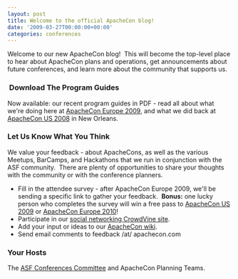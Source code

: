 ```yaml
---
layout: post
title: Welcome to the official ApacheCon blog!
date: '2009-03-27T00:00:00+00:00'
categories: conferences
---
```

<p>Welcome to our new ApacheCon blog!&nbsp; This will become the top-level place to hear about ApacheCon plans and operations, get announcements about future conferences, and learn more about the community that supports us.</p><h3>&nbsp;Download The Program Guides</h3><p>Now available: our recent program guides in PDF - read all about what we're doing here at <a href="http://www.eu.apachecon.com/c/aceu2009/about/conference-resources">ApacheCon Europe 2009</a>, and what we did back at <a href="http://www.us.apachecon.com/c/acus2008/articles/hot-off-the-digital-press/">ApacheCon US 2008</a> in New Orleans.</p><h3>Let Us Know What You Think</h3><p>We value your feedback - about ApacheCons, as well as the various Meetups, BarCamps, and Hackathons that we run in conjunction with the ASF community.&nbsp; There are plenty of opportunities to share your thoughts with the community or with the conference planners.</p><ul><li>Fill in the attendee survey - after ApacheCon Europe 2009, we'll be sending a specific link to gather your feedback.&nbsp; <b>Bonus:</b> one lucky person who completes the survey will win a free pass to <a href="http://www.us.apachecon.com/c/acus2009/">ApacheCon US 2009</a> or <a href="http://www.eu.apachecon.com/c/">ApacheCon Europe 2010</a>!<br /></li><li>Participate in our <a href="http://aceu2009.crowdvine.com/">social networking CrowdVine site</a>.</li><li>Add your input or ideas to our <a href="http://wiki.apache.org/apachecon">ApacheCon wiki</a>. </li><li>Send email comments to feedback /at/ apachecon.com<br /></li></ul><h3>Your Hosts</h3><p>The <a title="Upcoming conference news" href="http://apache.org/foundation/conferences.html">ASF Conferences Committee</a> and ApacheCon Planning Teams.<br /></p>
